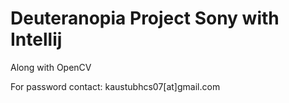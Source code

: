 # Deuteranopia Project Sony with Intellij

Along with OpenCV

For password contact: kaustubhcs07[at]gmail.com